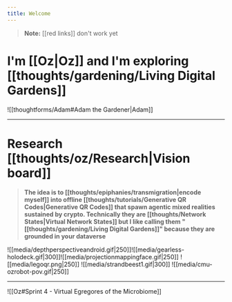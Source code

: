 ```yaml
---
title: Welcome
---
```

>**Note:** [[red links]] don't work yet
# I'm [[Oz|Oz]] and I'm exploring [[thoughts/gardening/Living Digital Gardens]]

![[thoughtforms/Adam#Adam the Gardener|Adam]]

---

# Research [[thoughts/oz/Research|Vision board]]

> **The idea is to [[thoughts/epiphanies/transmigration|encode myself]] into offline [[thoughts/tutorials/Generative QR Codes|Generative QR Codes]] that spawn agentic mixed realities sustained by crypto. Technically they are [[thoughts/Network States|Virtual Network States]] but I like calling them "[[thoughts/gardening/Living Digital Gardens]]" because they are grounded in your dataverse**

 ![[media/depthperspectiveandroid.gif|250]]![[media/gearless-holodeck.gif|300]]![[media/projectionmappingface.gif|250]]
 ![[media/legoqr.png|250]]  ![[media/strandbeest1.gif|300]] ![[media/cmu-ozrobot-pov.gif|250]]

---

![[Oz#Sprint 4 - Virtual Egregores of the Microbiome]]
